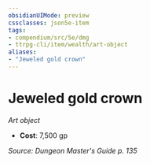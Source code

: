 ```yaml
---
obsidianUIMode: preview
cssclasses: json5e-item
tags:
- compendium/src/5e/dmg
- ttrpg-cli/item/wealth/art-object
aliases: 
- "Jeweled gold crown"
---
```

# Jeweled gold crown
*Art object*  

- **Cost**: 7,500 gp

*Source: Dungeon Master's Guide p. 135*
